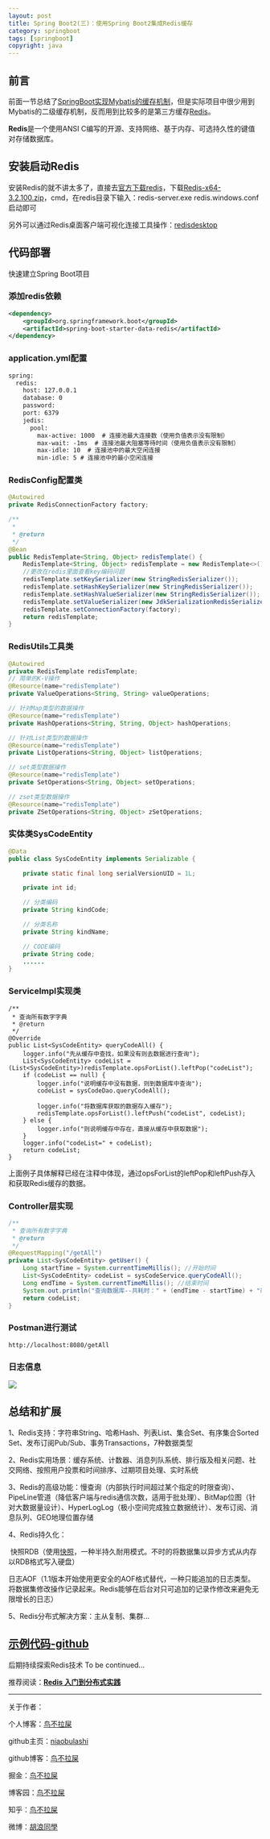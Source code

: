 ```yaml
---
layout: post
title: Spring Boot2(三)：使用Spring Boot2集成Redis缓存
category: springboot
tags: [springboot]
copyright: java
---
```


## 前言

前面一节总结了[SpringBoot实现Mybatis的缓存机制](<https://niaobulashi.github.io/springboot/2019/06/28/mybatis-2levelcache.html>)，但是实际项目中很少用到Mybatis的二级缓存机制，反而用到比较多的是第三方缓存[Redis](<https://redis.io/>)。

**Redis**是一个使用ANSI C编写的开源、支持网络、基于内存、可选持久性的键值对存储数据库。

## 安装启动Redis

安装Redis的就不讲太多了，直接去[官方下载redis](<https://github.com/microsoftarchive/redis/releases/tag/win-3.2.100>)，下载[Redis-x64-3.2.100.zip](https://github.com/microsoftarchive/redis/releases/download/win-3.2.100/Redis-x64-3.2.100.zip)，cmd，在redis目录下输入：redis-server.exe redis.windows.conf启动即可

另外可以通过Redis桌面客户端可视化连接工具操作：[redisdesktop](<https://redisdesktop.com/>)

## 代码部署

快速建立Spring Boot项目

### 添加redis依赖

```xml
<dependency>
	<groupId>org.springframework.boot</groupId>
    <artifactId>spring-boot-starter-data-redis</artifactId>
</dependency>
```

### application.yml配置

```xml
spring:
  redis:
    host: 127.0.0.1
    database: 0
    password:
    port: 6379
    jedis:
      pool:
        max-active: 1000  # 连接池最大连接数（使用负值表示没有限制）
        max-wait: -1ms  # 连接池最大阻塞等待时间（使用负值表示没有限制）
        max-idle: 10  # 连接池中的最大空闲连接
        min-idle: 5 # 连接池中的最小空闲连接
```

### RedisConfig配置类

```java
@Autowired
private RedisConnectionFactory factory;

/**
 *
 * @return
 */
@Bean
public RedisTemplate<String, Object> redisTemplate() {
    RedisTemplate<String, Object> redisTemplate = new RedisTemplate<>();
    //更改在redis里面查看key编码问题
    redisTemplate.setKeySerializer(new StringRedisSerializer());
    redisTemplate.setHashKeySerializer(new StringRedisSerializer());
    redisTemplate.setHashValueSerializer(new StringRedisSerializer());
    redisTemplate.setValueSerializer(new JdkSerializationRedisSerializer());
    redisTemplate.setConnectionFactory(factory);
    return redisTemplate;
}
```

### RedisUtils工具类

```java
@Autowired
private RedisTemplate redisTemplate;
// 简单的K-V操作
@Resource(name="redisTemplate")
private ValueOperations<String, String> valueOperations;

// 针对Map类型的数据操作
@Resource(name="redisTemplate")
private HashOperations<String, String, Object> hashOperations;

// 针对List类型的数据操作
@Resource(name="redisTemplate")
private ListOperations<String, Object> listOperations;

// set类型数据操作
@Resource(name="redisTemplate")
private SetOperations<String, Object> setOperations;

// zset类型数据操作
@Resource(name="redisTemplate")
private ZSetOperations<String, Object> zSetOperations;
```

### 实体类SysCodeEntity

```java
@Data
public class SysCodeEntity implements Serializable {

    private static final long serialVersionUID = 1L;

    private int id;

    // 分类编码
    private String kindCode;

    // 分类名称
    private String kindName;

    // CODE编码
    private String code;
	......
}
```

### ServiceImpl实现类

```
/**
 * 查询所有数字字典
 * @return
 */
@Override
public List<SysCodeEntity> queryCodeAll() {
    logger.info("先从缓存中查找，如果没有则去数据进行查询");
    List<SysCodeEntity> codeList = (List<SysCodeEntity>)redisTemplate.opsForList().leftPop("codeList");
    if (codeList == null) {
        logger.info("说明缓存中没有数据，则到数据库中查询");
        codeList = sysCodeDao.queryCodeAll();

        logger.info("将数据库获取的数据存入缓存");
        redisTemplate.opsForList().leftPush("codeList", codeList);
    } else {
        logger.info("则说明缓存中存在，直接从缓存中获取数据");
    }
    logger.info("codeList=" + codeList);
    return codeList;
}
```

上面例子具体解释已经在注释中体现，通过opsForList的leftPop和leftPush存入和获取Redis缓存的数据。

### Controller层实现

```java
/**
 * 查询所有数字字典
 * @return
 */
@RequestMapping("/getAll")
private List<SysCodeEntity> getUser() {
    Long startTime = System.currentTimeMillis(); //开始时间
    List<SysCodeEntity> codeList = sysCodeService.queryCodeAll();
    Long endTime = System.currentTimeMillis(); //结束时间
    System.out.println("查询数据库--共耗时：" + (endTime - startTime) + "毫秒"); //1007毫秒
    return codeList;
}
```

### Postman进行测试

```
http://localhost:8080/getAll
```

### 日志信息

![](<https://niaobulashi.github.io/assets/images/2019/springboot/springboot_03_01.png>)

## 总结和扩展

1、Redis支持：字符串String、哈希Hash、列表List、集合Set、有序集合Sorted Set、发布订阅Pub/Sub、事务Transactions，7种数据类型

2、Redis实用场景：缓存系统、计数器、消息列队系统、排行版及相关问题、社交网络、按照用户投票和时间排序、过期项目处理、实时系统

3、Redis的高级功能：慢查询（内部执行时间超过某个指定的时限查询）、PipeLine管道（降低客户端与redis通信次数，适用于批处理）、BitMap位图（针对大数据量设计）、HyperLogLog（极小空间完成独立数据统计）、发布订阅、消息队列、GEO地理位置存储

4、Redis持久化：

​    快照RDB（使用[快照](https://zh.wikipedia.org/w/index.php?title=%E5%BF%AB%E7%85%A7&action=edit&redlink=1)，一种半持久耐用模式。不时的将数据集以异步方式从内存以RDB格式写入硬盘）

​    日志AOF（1.1版本开始使用更安全的AOF格式替代，一种只能追加的日志类型。将数据集修改操作记录起来。Redis能够在后台对只可追加的记录作修改来避免无限增长的日志）

5、Redis分布式解决方案：主从复制、集群...



## [**示例代码-github**](<https://github.com/niaobulashi/spring-boot-learning/tree/master/spring-boot-12-mybatis-redis>)



后期持续探索Redis技术 To be continued...



推荐阅读：[**Redis 入门到分布式实践**](<https://gitbook.cn/gitchat/column/5a55d8e232c7126d8482f5d2>)

------

关于作者：

个人博客：[鸟不拉屎](https://niaobulashi.com)

github主页：[niaobulashi](https://github.com/niaobulashi)

github博客：[鸟不拉屎](https://niaobulashi.github.io)

掘金：[鸟不拉屎](https://juejin.im/user/5b3de9155188251aa0161fe4)

博客园：[鸟不拉屎](https://www.cnblogs.com/niaobulashi)

知乎：[鸟不拉屎](https://www.zhihu.com/people/hu-lang-lang-91/)

微博：[胡浪同學]()

